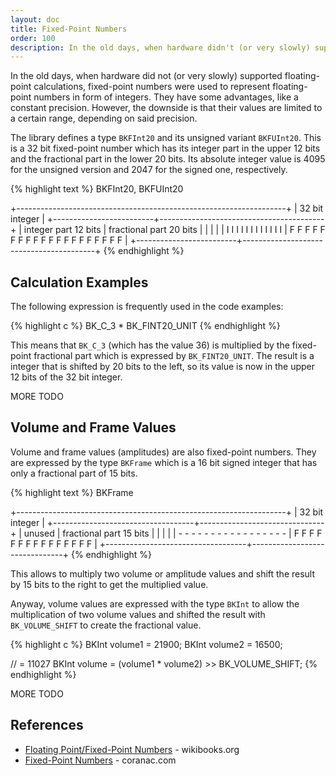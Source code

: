 ```yaml
---
layout: doc
title: Fixed-Point Numbers
order: 100
description: In the old days, when hardware didn't (or very slowly) support floating-point calculations, fixed-point numbers were used to represent floating-point numbers in form of integers.
---
```


In the old days, when hardware did not (or very slowly) supported floating-point calculations, fixed-point numbers were used to represent floating-point numbers in form of integers. They have some advantages, like a constant precision. However, the downside is that their values are limited to a certain range, depending on said precision.

The library defines a type `BKFInt20` and its unsigned variant `BKFUInt20`. This is a 32 bit fixed-point number which has its integer part in the upper 12 bits and the fractional part in the lower 20 bits. Its absolute integer value is 4095 for the unsigned version and 2047 for the signed one, respectively.

{% highlight text %}
BKFInt20, BKFUInt20

+-------------------------------------------------------------------+
|                          32 bit integer                           |
+-------------------------+-----------------------------------------+
|  integer part 12 bits   |         fractional part 20 bits         |
|                         |                                         |
| I I I I I I I I I I I I | F F F F F F F F F F F F F F F F F F F F |
+-------------------------+-----------------------------------------+
{% endhighlight %}


## Calculation Examples

The following expression is frequently used in the code examples:

{% highlight c %}
BK_C_3 * BK_FINT20_UNIT
{% endhighlight %}

This means that `BK_C_3` (which has the value 36) is multiplied by the fixed-point fractional part which is expressed by `BK_FINT20_UNIT`. The result is a integer that is shifted by 20 bits to the left, so its value is now in the upper 12 bits of the 32 bit integer.

MORE TODO

## Volume and Frame Values

Volume and frame values (amplitudes) are also fixed-point numbers. They are expressed by the type `BKFrame` which is a 16 bit signed integer that has only a fractional part of 15 bits.

{% highlight text %}
BKFrame

+-------------------------------------------------------------------+
|                          32 bit integer                           |
+-----------------------------------+-------------------------------+
|              unused               |    fractional part 15 bits    |
|                                   |                               |
| - - - - - - - - - - - - - - - - - | F F F F F F F F F F F F F F F |
+-----------------------------------+-------------------------------+
{% endhighlight %}

This allows to multiply two volume or amplitude values and shift the result by 15 bits to the right to get the multiplied value.

Anyway, volume values are expressed with the type `BKInt` to allow the multiplication of two volume values and shifted the result with `BK_VOLUME_SHIFT` to create the fractional value.

{% highlight c %}
BKInt volume1 = 21900;
BKInt volume2 = 16500;

// = 11027
BKInt volume = (volume1 * volume2) >> BK_VOLUME_SHIFT;
{% endhighlight %}

MORE TODO

## References

* [Floating Point/Fixed-Point Numbers](http://en.wikibooks.org/wiki/Floating_Point/Fixed-Point_Numbers) - wikibooks.org
* [Fixed-Point Numbers](http://www.coranac.com/tonc/text/fixed.htm) - coranac.com
